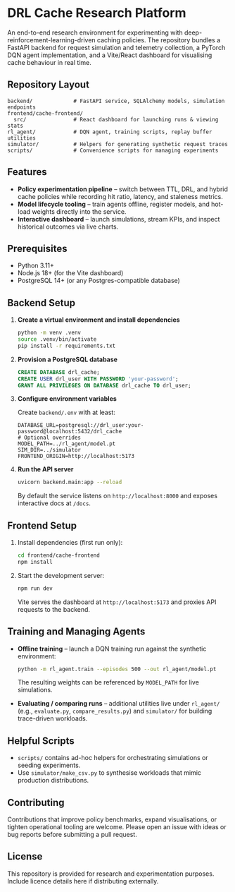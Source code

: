 # DRL Cache Research Platform

An end-to-end research environment for experimenting with deep-reinforcement-learning-driven caching policies. The repository bundles a FastAPI backend for request simulation and telemetry collection, a PyTorch DQN agent implementation, and a Vite/React dashboard for visualising cache behaviour in real time.

## Repository Layout

```
backend/             # FastAPI service, SQLAlchemy models, simulation endpoints
frontend/cache-frontend/
  src/               # React dashboard for launching runs & viewing stats
rl_agent/            # DQN agent, training scripts, replay buffer utilities
simulator/           # Helpers for generating synthetic request traces
scripts/             # Convenience scripts for managing experiments
```

## Features

- **Policy experimentation pipeline** – switch between TTL, DRL, and hybrid cache policies while recording hit ratio, latency, and staleness metrics.
- **Model lifecycle tooling** – train agents offline, register models, and hot-load weights directly into the service.
- **Interactive dashboard** – launch simulations, stream KPIs, and inspect historical outcomes via live charts.

## Prerequisites

- Python 3.11+
- Node.js 18+ (for the Vite dashboard)
- PostgreSQL 14+ (or any Postgres-compatible database)

## Backend Setup

1. **Create a virtual environment and install dependencies**

   ```bash
   python -m venv .venv
   source .venv/bin/activate
   pip install -r requirements.txt
   ```

2. **Provision a PostgreSQL database**

   ```sql
   CREATE DATABASE drl_cache;
   CREATE USER drl_user WITH PASSWORD 'your-password';
   GRANT ALL PRIVILEGES ON DATABASE drl_cache TO drl_user;
   ```

3. **Configure environment variables**

   Create `backend/.env` with at least:

   ```env
   DATABASE_URL=postgresql://drl_user:your-password@localhost:5432/drl_cache
   # Optional overrides
   MODEL_PATH=../rl_agent/model.pt
   SIM_DIR=../simulator
   FRONTEND_ORIGIN=http://localhost:5173
   ```

4. **Run the API server**

   ```bash
   uvicorn backend.main:app --reload
   ```

   By default the service listens on `http://localhost:8000` and exposes interactive docs at `/docs`.

## Frontend Setup

1. Install dependencies (first run only):

   ```bash
   cd frontend/cache-frontend
   npm install
   ```

2. Start the development server:

   ```bash
   npm run dev
   ```

   Vite serves the dashboard at `http://localhost:5173` and proxies API requests to the backend.

## Training and Managing Agents

- **Offline training** – launch a DQN training run against the synthetic environment:

  ```bash
  python -m rl_agent.train --episodes 500 --out rl_agent/model.pt
  ```

  The resulting weights can be referenced by `MODEL_PATH` for live simulations.

- **Evaluating / comparing runs** – additional utilities live under `rl_agent/` (e.g., `evaluate.py`, `compare_results.py`) and `simulator/` for building trace-driven workloads.

## Helpful Scripts

- `scripts/` contains ad-hoc helpers for orchestrating simulations or seeding experiments.
- Use `simulator/make_csv.py` to synthesise workloads that mimic production distributions.

## Contributing

Contributions that improve policy benchmarks, expand visualisations, or tighten operational tooling are welcome. Please open an issue with ideas or bug reports before submitting a pull request.

## License

This repository is provided for research and experimentation purposes. Include licence details here if distributing externally.

